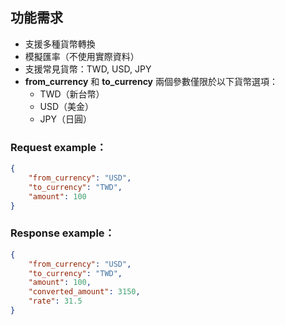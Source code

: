 ## 功能需求

- 支援多種貨幣轉換
- 模擬匯率（不使用實際資料）
- 支援常見貨幣：TWD, USD, JPY
- **from_currency** 和 **to_currency** 兩個參數僅限於以下貨幣選項：
  - TWD（新台幣）
  - USD（美金）
  - JPY（日圓）
 
### Request example：
```json
{
    "from_currency": "USD",
    "to_currency": "TWD",
    "amount": 100
}
```

### Response example：
```json
{
    "from_currency": "USD",
    "to_currency": "TWD",
    "amount": 100,
    "converted_amount": 3150,
    "rate": 31.5
}
```